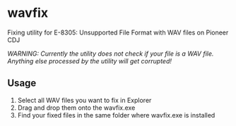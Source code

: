 # wavfix
Fixing utility for E-8305: Unsupported File Format with WAV files on Pioneer CDJ

*WARNING: Currently the utility does not check if your file is a WAV file. Anything else processed by the utility will get corrupted!*

## Usage
1. Select all WAV files you want to fix in Explorer
2. Drag and drop them onto the wavfix.exe
3. Find your fixed files in the same folder where wavfix.exe is installed

